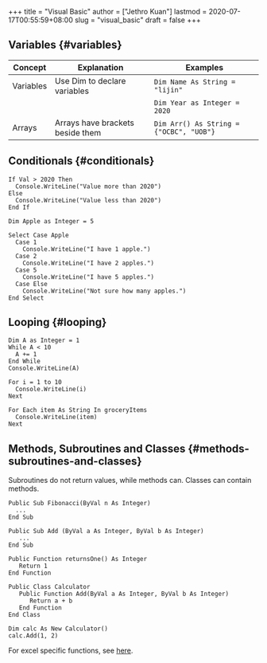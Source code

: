+++
title = "Visual Basic"
author = ["Jethro Kuan"]
lastmod = 2020-07-17T00:55:59+08:00
slug = "visual_basic"
draft = false
+++

## Variables {#variables}

| Concept   | Explanation                      | Examples                                |
| --------- | -------------------------------- | --------------------------------------- |
| Variables | Use Dim to declare variables     | `Dim Name As String = "lijin"`          |
|           |                                  | `Dim Year as Integer = 2020`            |
| Arrays    | Arrays have brackets beside them | `Dim Arr() As String = {"OCBC", "UOB"}` |

## Conditionals {#conditionals}

```visual-basic
If Val > 2020 Then
  Console.WriteLine("Value more than 2020")
Else
  Console.WriteLine("Value less than 2020")
End If
```

```visual-basic
Dim Apple as Integer = 5

Select Case Apple
  Case 1
    Console.WriteLine("I have 1 apple.")
  Case 2
    Console.WriteLine("I have 2 apples.")
  Case 5
    Console.WriteLine("I have 5 apples.")
  Case Else
    Console.WriteLine("Not sure how many apples.")
End Select
```

## Looping {#looping}

```visual-basic
Dim A as Integer = 1
While A < 10
  A += 1
End While
Console.WriteLine(A)
```

```visual-basic
For i = 1 to 10
  Console.WriteLine(i)
Next
```

```visual-basic
For Each item As String In groceryItems
  Console.WriteLine(item)
Next
```

## Methods, Subroutines and Classes {#methods-subroutines-and-classes}

Subroutines do not return values, while methods can. Classes can contain methods.

```visual-basic
Public Sub Fibonacci(ByVal n As Integer)
  ...
End Sub

Public Sub Add (ByVal a As Integer, ByVal b As Integer)
   ...
End Sub
```

```visual-basic
Public Function returnsOne() As Integer
   Return 1
End Function
```

```visual-basic
Public Class Calculator
   Public Function Add(ByVal a As Integer, ByVal b As Integer)
      Return a + b
   End Function
End Class

Dim calc As New Calculator()
calc.Add(1, 2)
```

For excel specific functions, see [here](https://www.automateexcel.com/blockedfolder/AutomateExcel-VBA-Cheatsheet.pdf).
